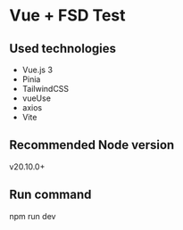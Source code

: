 # Vue + FSD Test

## Used technologies

* Vue.js 3
* Pinia
* TailwindCSS
* vueUse
* axios
* Vite

## Recommended Node version
v20.10.0+

## Run command
npm run dev